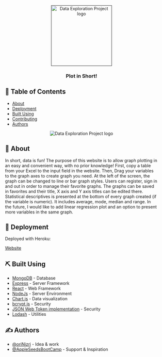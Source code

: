 <p align="center">
  <a href="" rel="noopener">
 <img width=200px height=200px src="https://camo.githubusercontent.com/4bd4da7328bd0db678a00126c45af5879d478a76fcd51346b0ede07ee1a0daad/68747470733a2f2f64323966687077303639637474322e636c6f756466726f6e742e6e65742f70686f746f2f363931352f707265766965772f61613835306136382d366235662d346433362d613736342d3332633566346138356532625f3132383078313238302e6a7067" alt="Data Exploration Project logo"></a>
</p>

<h3 align="center">Plot in Short!</h3>

## 📝 Table of Contents

- [About](#about)
- [Deployment](#deployment)
- [Built Using](#built_using)
- [Contributing](../CONTRIBUTING.md)
- [Authors](#authors)

<div align="center">
 <img src="https://i.ibb.co/NVXymyj/Plot-In-Short-Diagram-drawio.png" alt="Data Exploration Project logo"></a>
</div>

## 🧐 About <a name = "about"></a>

In short, data is fun! 
The purpose of this website is to allow graph plotting in an easy and convenient way, with no prior knowledge!
First, copy a table from your Excel to the input field in the website.
Then, Drag your variables to the graph axes to create graph you need.
At the left of the screen, the graph can be changed to line or bar graph styles.
Users can register, sign in and out in order to manage their favorite graphs.
The graphs can be saved in favorites and their title, X axis and Y axis titles can be edited there.
Statistical descriptives is presented at the bottom of every graph created (if the variable is numeric).
It includes average, mode, median and range.
In the future, I would like to add linear regression plot and an option to present more variables in the same graph.


## 🚀 Deployment <a name = "deployment"></a>

Deployed with Heroku:

[Website](https://plot-in-short-project.herokuapp.com/)

## ⛏️ Built Using <a name = "built_using"></a>

- [MongoDB](https://www.mongodb.com/) - Database
- [Express](https://expressjs.com/) - Server Framework
- [React](https://reactjs.org/) - Web Framework
- [NodeJs](https://nodejs.org/en/) - Server Environment
- [Chart.js](https://www.chartjs.org/) - Data visualization
- [bcrypt.js](https://www.npmjs.com/package/bcryptjs) - Security
- [JSON Web Token implementation](https://www.npmjs.com/package/jsonwebtoken) - Security
- [Lodash](https://lodash.com/) - Utilities

## ✍️ Authors <a name = "authors"></a>

- [@oriNizri](https://github.com/orinizri) - Idea & work
- [@AppleSeedsBootCamp](https://www.appleseeds.org.il/) - Support & Inspiration